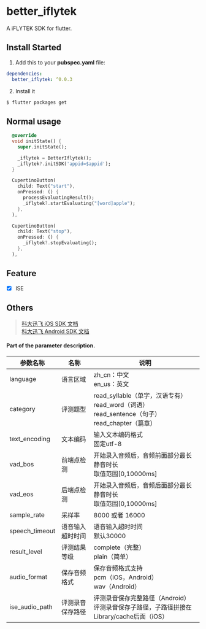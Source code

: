 # better_iflytek

A iFLYTEK SDK for flutter.

## Install Started

1. Add this to your **pubspec.yaml** file:

```yaml
dependencies:
  better_iflytek: ^0.0.3
```

2. Install it

```bash
$ flutter packages get
```

## Normal usage

```dart
  @override
  void initState() {
    super.initState();

    _iflytek = BetterIflytek();
    _iflytek?.initSDK('appid=$appid');
  }

  CupertinoButton(
    child: Text("start"),
    onPressed: () {
      processEvaluatingResult();
      _iflytek?.startEvaluating("[word]apple");
    },
  ),

  CupertinoButton(
    child: Text("stop"),
    onPressed: () {
      _iflytek?.stopEvaluating();
    },
  ),
```

## Feature
- [x] ISE

## Others

> [科大迅飞 iOS SDK 文档](https://www.xfyun.cn/doc/Ise/iOS-SDK.html) <br/>
> [科大迅飞 Android SDK 文档](https://www.xfyun.cn/doc/Ise/Android-SDK.html) <br/>

#### Part of the parameter description.
| 参数名称 | 名称 | 说明 |
| --- | --- | --- |
| language | 语言区域 | zh_cn：中文<br/>en_us：英文 |
| category  | 评测题型 | read_syllable（单字，汉语专有）<br/>read_word（词语）<br/>read_sentence（句子）<br/>read_chapter（篇章） |
| text_encoding  | 文本编码 | 输入文本编码格式<br/>固定utf-8 |
| vad_bos  | 前端点检测 | 开始录入音频后，音频前面部分最长静音时长<br/>取值范围[0,10000ms] |
| vad_eos  | 后端点检测 | 开始录入音频后，音频后面部分最长静音时长<br/>取值范围[0,10000ms] |
| sample_rate  | 采样率 | 8000 或者 16000 |
| speech_timeout  | 语音输入超时时间 | 语音输入超时时间<br>默认30000 |
| result_level  | 评测结果等级 | complete（完整）<br/>plain（简单） |
| audio_format  | 保存音频格式 | 保存音频格式支持<br/>pcm（iOS，Android）<br/>wav（Android） |
| ise_audio_path  | 评测录音保存路径 | 评测录音保存完整路径（Android）<br/> 评测录音保存子路径，子路径拼接在Library/cache后面（iOS）|


